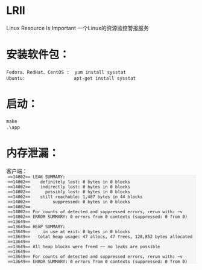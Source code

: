 # LRII
Linux Resource Is Important 一个Linux的资源监控警报服务

# 安装软件包：

    Fedora、RedHat、CentOS :  yum install sysstat
    Ubuntu:                  apt-get install sysstat

# 启动：

    make
    .\app





# 内存泄漏：
    
客户端：
![avatar](font/lrii_leak.jpg)